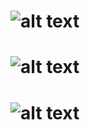 # ![alt text](https://github.com/Kladmen228/readmes/blob/master/converter/window.png)
# ![alt text](https://github.com/Kladmen228/readmes/blob/master/converter/loading.png)
# ![alt text](https://github.com/Kladmen228/readmes/blob/master/converter/ban.PNG)
